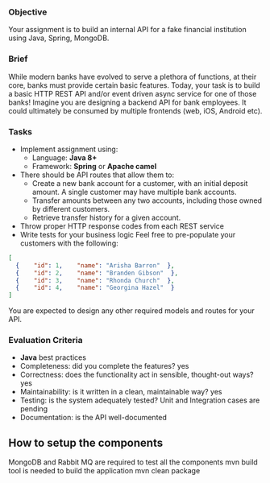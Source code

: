 ### Objective
Your assignment is to build an internal API for a fake financial institution using Java, Spring, MongoDB.

### Brief
While modern banks have evolved to serve a plethora of functions, at their core, banks must provide certain basic features. 
Today, your task is to build a basic HTTP REST API and/or event driven async service for one of those banks! Imagine you are designing a backend API for bank employees. It could ultimately be consumed by multiple frontends (web, iOS, Android etc).

### Tasks
- Implement assignment using:
  - Language: **Java 8+**
  - Framework: **Spring** or **Apache camel**
- There should be API routes that allow them to:
  - Create a new bank account for a customer, with an initial deposit amount. A
    single customer may have multiple bank accounts.
  - Transfer amounts between any two accounts, including those owned by
    different customers.
  - Retrieve transfer history for a given account.
- Throw proper HTTP response codes from each REST service
- Write tests for your business logic
Feel free to pre-populate your customers with the following:
```json
[
  {    "id": 1,    "name": "Arisha Barron"  },
  {    "id": 2,    "name": "Branden Gibson"  },
  {    "id": 3,    "name": "Rhonda Church"  },
  {    "id": 4,    "name": "Georgina Hazel"  }
]
``` 
You are expected to design any other required models and routes for your API.
### Evaluation Criteria
- **Java** best practices
- Completeness: did you complete the features? yes
- Correctness: does the functionality act in sensible, thought-out ways? yes
- Maintainability: is it written in a clean, maintainable way? yes
- Testing: is the system adequately tested? Unit and Integration cases are pending
- Documentation: is the API well-documented
## How to setup the components
MongoDB and Rabbit MQ are required to test all the components
mvn build tool is needed to build the application
mvn clean package
